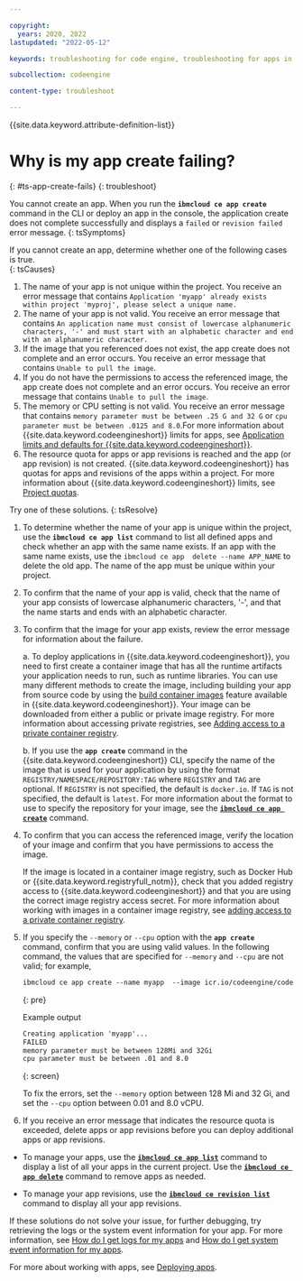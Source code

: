 ```yaml
---

copyright:
  years: 2020, 2022
lastupdated: "2022-05-12"

keywords: troubleshooting for code engine, troubleshooting for apps in code engine, tips for apps in code engine, logs for apps in code engine, apps

subcollection: codeengine

content-type: troubleshoot

---
```


{{site.data.keyword.attribute-definition-list}}

# Why is my app create failing?    
{: #ts-app-create-fails}
{: troubleshoot}

You cannot create an app. When you run the **`ibmcloud ce app create`** command in the CLI or deploy an app in the console, the application create does not complete successfully and displays a `failed` or `revision failed` error message.
{: tsSymptoms}

If you cannot create an app, determine whether one of the following cases is true.  
{: tsCauses}

1. The name of your app is not unique within the project. You receive an error message that contains `Application 'myapp' already exists within project 'myproj', please select a unique name.` 
2. The name of your app is not valid. You receive an error message that contains `An application name must consist of lowercase alphanumeric characters, '-' and must start with an alphabetic character and end with an alphanumeric character.` 
3. If the image that you referenced does not exist, the app create does not complete and an error occurs. You receive an error message that contains `Unable to pull the image`.
4. If you do not have the permissions to access the referenced image, the app create does not complete and an error occurs. You receive an error message that contains `Unable to pull the image`. 
5. The memory or CPU setting is not valid. You receive an error message that contains `memory parameter must be between .25 G and 32 G` or `cpu parameter must be between .0125 and 8.0`.For more information about {{site.data.keyword.codeengineshort}} limits for apps, see [Application limits and defaults for {{site.data.keyword.codeengineshort}}](/docs/codeengine?topic=codeengine-limits#limits_application).
6. The resource quota for apps or app revisions is reached and the app (or app revision) is not created. {{site.data.keyword.codeengineshort}} has quotas for apps and revisions of the apps within a project. For more information about {{site.data.keyword.codeengineshort}} limits, see [Project quotas](/docs/codeengine?topic=codeengine-limits#project_quotas).

Try one of these solutions.
{: tsResolve}

1. To determine whether the name of your app is unique within the project, use the **`ibmcloud ce app list`** command to list all defined apps and check whether an app with the same name exists. If an app with the same name exists, use the `ibmcloud ce app  delete --name APP_NAME` to delete the old app. The name of the app must be unique within your project. 
2. To confirm that the name of your app is valid, check that the name of your app consists of lowercase alphanumeric characters, '-', and that the name starts and ends with an alphabetic character. 
3. To confirm that the image for your app exists, review the error message for information about the failure.  

    a. To deploy applications in {{site.data.keyword.codeengineshort}}, you need to first create a container image that has all the runtime artifacts your application needs to run, such as runtime libraries. You can use many different methods to create the image, including building your app from source code by using the [build container images](/docs/codeengine?topic=codeengine-build-image) feature available in {{site.data.keyword.codeengineshort}}. Your image can be downloaded from either a public or private image registry. For more information about accessing private registries, see [Adding access to a private container registry](/docs/codeengine?topic=codeengine-add-registry).

    b. If you use the **`app create`** command in the {{site.data.keyword.codeengineshort}} CLI, specify the name of the image that is used for your application by using the format `REGISTRY/NAMESPACE/REPOSITORY:TAG` where `REGISTRY` and `TAG` are optional. If `REGISTRY` is not specified, the default is `docker.io`. If `TAG` is not specified, the default is `latest`. For more information about the format to use to specify the repository for your image, see the [**`ibmcloud ce app create`**](/docs/codeengine?topic=codeengine-cli#cli-application-create) command. 

4. To confirm that you can access the referenced image, verify the location of your image and confirm that you have permissions to access the image.  

    If the image is located in a container image registry, such as Docker Hub or {{site.data.keyword.registryfull_notm}}, check that you added registry access to {{site.data.keyword.codeengineshort}} and that you are using the correct image registry access secret. For more information about working with images in a container image registry, see [adding access to a private container registry](/docs/codeengine?topic=codeengine-add-registry).  

5. If you specify the `--memory` or `--cpu` option with the **`app create`** command, confirm that you are using valid values. In the following command, the values that are specified for `--memory` and `--cpu` are not valid; for example,  

    ```txt
    ibmcloud ce app create --name myapp  --image icr.io/codeengine/codeengine --memory 50Gi --cpu 20
    ```
    {: pre}

    Example output

    ```txt
    Creating application 'myapp'...
    FAILED
    memory parameter must be between 128Mi and 32Gi
    cpu parameter must be between .01 and 8.0
    ```
    {: screen}

    To fix the errors, set the `--memory` option between 128 Mi and 32 Gi, and set the `--cpu` option between 0.01 and 8.0 vCPU. 

6. If you receive an error message that indicates the resource quota is exceeded, delete apps or app revisions before you can deploy additional apps or app revisions. 

* To manage your apps, use the [**`ibmcloud ce app list`**](/docs/codeengine?topic=codeengine-cli#cli-application-list) command to display a list of all your apps in the current project. Use the [**`ibmcloud ce app delete`**](/docs/codeengine?topic=codeengine-cli#cli-application-delete) command to remove apps as needed.

* To manage your app revisions, use the [**`ibmcloud ce revision list`**](/docs/codeengine?topic=codeengine-cli#cli-revision-list) command to display all your app revisions. 

If these solutions do not solve your issue, for further debugging, try retrieving the logs or the system event information for your app. For more information, see [How do I get logs for my apps](/docs/codeengine?topic=codeengine-troubleshoot-apps#ts-app-gettinglogs) and [How do I get system event information for my apps](/docs/codeengine?topic=codeengine-troubleshoot-apps#ts-app-gettingevent).

For more about working with apps, see [Deploying apps](/docs/codeengine?topic=codeengine-application-workloads).


